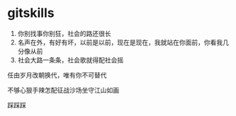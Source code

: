 # gitskills

1. 你别找事你别狂，社会的路还很长
2. 名声在外，有好有坏，以前是以前，现在是现在，我就站在你面前，你看我几分像从前
3. 社会大路一条条，社会歌就得配社会摇

任由岁月改朝换代，唯有你不可替代

不够心狠手辣怎配征战沙场坐守江山如画

踩踩踩